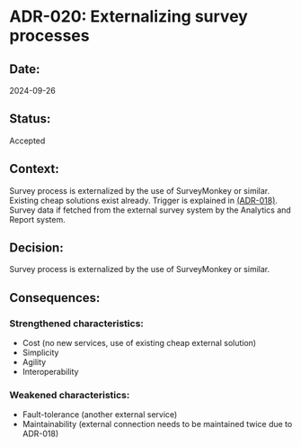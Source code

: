 # ADR-020: Externalizing survey processes

## Date:
2024-09-26

## Status:
Accepted

## Context:
Survey process is externalized by the use of SurveyMonkey or similar.
Existing cheap solutions exist already.
Trigger is explained in [(ADR-018)](/ADR/ADR-018-location-of-survey-triggers.md).
Survey data if fetched from the external survey system
by the Analytics and Report system.

## Decision:
Survey process is externalized by the use of SurveyMonkey or similar.

## Consequences:

### Strengthened characteristics:
- Cost (no new services, use of existing cheap external solution)
- Simplicity
- Agility
- Interoperability

### Weakened characteristics:
- Fault-tolerance (another external service)
- Maintainability (external connection needs to be maintained twice
due to ADR-018)
